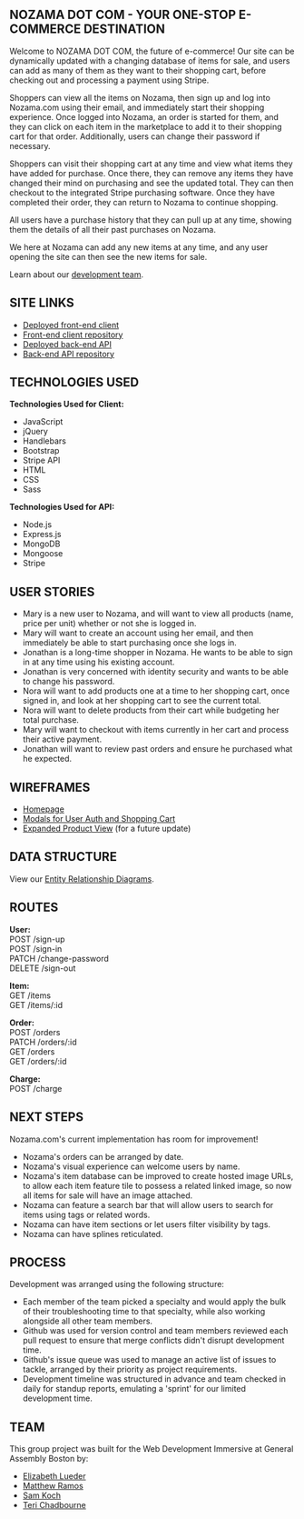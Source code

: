 
## NOZAMA DOT COM - YOUR ONE-STOP E-COMMERCE DESTINATION

Welcome to NOZAMA DOT COM, the future of e-commerce! Our site can be dynamically updated with a changing database of items for sale, and users can add as many of them as they want to their shopping cart, before checking out and processing a payment using Stripe.

Shoppers can view all the items on Nozama, then sign up and log into Nozama.com using their email, and immediately start their shopping experience. Once logged into Nozama, an order is started for them, and they can click on each item in the marketplace to add it to their shopping cart for that order. Additionally, users can change their password if necessary.

Shoppers can visit their shopping cart at any time and view what items they have added for purchase. Once there, they can remove any items they have changed their mind on purchasing and see the updated total. They can then checkout to the integrated Stripe purchasing software. Once they have completed their order, they can return to Nozama to continue shopping.

All users have a purchase history that they can pull up at any time, showing them the details of all their past purchases on Nozama.

We here at Nozama can add any new items at any time, and any user opening the site can then see the new items for sale.

Learn about our [development team](#team). 



## SITE LINKS

- [Deployed front-end client](https://team-sparkles.github.io/ecommerce-client/)
- [Front-end client repository](https://github.com/Team-Sparkles/ecommerce-client)
- [Deployed back-end API](https://immense-caverns-65324.herokuapp.com/)
- [Back-end API repository](https://github.com/Team-Sparkles/ecommerce-api)



## TECHNOLOGIES USED

**Technologies Used for Client:**
- JavaScript
- jQuery
- Handlebars
- Bootstrap
- Stripe API
- HTML
- CSS
- Sass

**Technologies Used for API:**
- Node.js
- Express.js
- MongoDB
- Mongoose
- Stripe



## USER STORIES

- Mary is a new user to Nozama, and will want to view all products (name, price per unit) whether or not she is logged in.
- Mary will want to create an account using her email, and then immediately be able to start purchasing once she logs in.
- Jonathan is a long-time shopper in Nozama. He wants to be able to sign in at any time using his existing account.
- Jonathan is very concerned with identity security and wants to be able to change his password.
- Nora will want to add products one at a time to her shopping cart, once signed in, and look at her shopping cart to see the current total.
- Nora will want to delete products from their cart while budgeting her total purchase.
- Mary will want to checkout with items currently in her cart and process their active payment.
- Jonathan will want to review past orders and ensure he purchased what he expected.


## WIREFRAMES

- [Homepage](https://i.imgur.com/4LI6P1o.jpg)
- [Modals for User Auth and Shopping Cart](https://i.imgur.com/JNuNcss.jpg)
- [Expanded Product View](https://i.imgur.com/cAxR0jk.jpg) (for a future update)



## DATA STRUCTURE

View our [Entity Relationship Diagrams](https://docs.google.com/spreadsheets/d/1SvasDIhXXWnwVsdPp9oy_cZU8mPNQBPgxY6GD2Vepd4/edit#gid=657849471).



## ROUTES

**User:** <br/>
POST /sign-up <br/>
POST /sign-in <br/>
PATCH /change-password <br/>
DELETE /sign-out <br/>

**Item:** <br/>
GET /items <br/>
GET /items/:id <br/>

**Order:** <br/>
POST /orders <br/>
PATCH /orders/:id <br/>
GET /orders <br/>
GET /orders/:id <br/>

**Charge:** <br/>
POST /charge <br/>


## NEXT STEPS

Nozama.com's current implementation has room for improvement!

- Nozama's orders can be arranged by date.
- Nozama's visual experience can welcome users by name.
- Nozama's item database can be improved to create hosted image URLs, to allow each item feature tile to possess a related linked image, so now all items for sale will have an image attached.
- Nozama can feature a search bar that will allow users to search for items using tags or related words.
- Nozama can have item sections or let users filter visibility by tags.
- Nozama can have splines reticulated.



## PROCESS

Development was arranged using the following structure:

- Each member of the team picked a specialty and would apply the bulk of their troubleshooting time to that specialty, while also working alongside all other team members.
- Github was used for version control and team members reviewed each pull request to ensure that merge conflicts didn't disrupt development time.
- Github's issue queue was used to manage an active list of issues to tackle, arranged by their priority as project requirements.
- Development timeline was structured in advance and team checked in daily for standup reports, emulating a 'sprint' for our limited development time.



## TEAM

This group project was built for the Web Development Immersive at General Assembly Boston by: 
- [Elizabeth Lueder](https://github.com/elueder)
- [Matthew Ramos](https://github.com/MatthewJRamos)
- [Sam Koch](https://github.com/SamPrimary)
- [Teri Chadbourne](https://github.com/TeriChadbourne)
